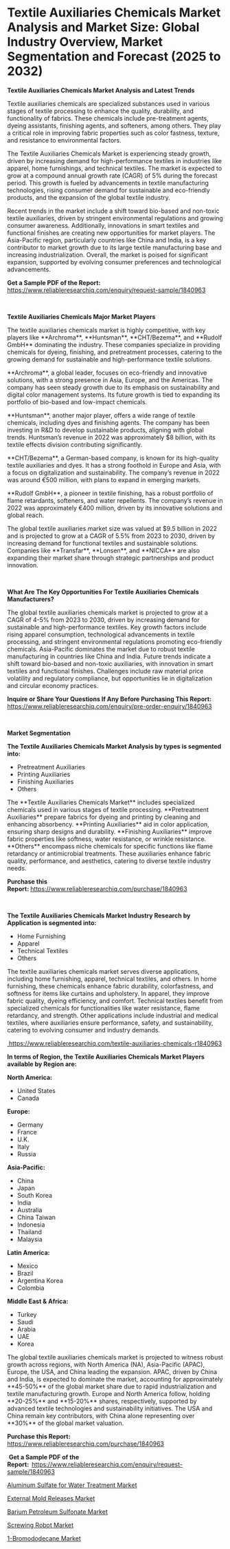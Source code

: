 <p><h1>Textile Auxiliaries Chemicals Market Analysis and Market Size: Global Industry Overview, Market Segmentation and Forecast (2025 to 2032)</h1></p><p><strong>Textile Auxiliaries Chemicals Market Analysis and Latest Trends</strong></p>
<p><p>Textile auxiliaries chemicals are specialized substances used in various stages of textile processing to enhance the quality, durability, and functionality of fabrics. These chemicals include pre-treatment agents, dyeing assistants, finishing agents, and softeners, among others. They play a critical role in improving fabric properties such as color fastness, texture, and resistance to environmental factors.</p><p>The Textile Auxiliaries Chemicals Market is experiencing steady growth, driven by increasing demand for high-performance textiles in industries like apparel, home furnishings, and technical textiles. The market is expected to grow at a compound annual growth rate (CAGR) of 5% during the forecast period. This growth is fueled by advancements in textile manufacturing technologies, rising consumer demand for sustainable and eco-friendly products, and the expansion of the global textile industry.</p><p>Recent trends in the market include a shift toward bio-based and non-toxic textile auxiliaries, driven by stringent environmental regulations and growing consumer awareness. Additionally, innovations in smart textiles and functional finishes are creating new opportunities for market players. The Asia-Pacific region, particularly countries like China and India, is a key contributor to market growth due to its large textile manufacturing base and increasing industrialization. Overall, the market is poised for significant expansion, supported by evolving consumer preferences and technological advancements.</p></p>
<p><strong>Get a Sample PDF of the Report:&nbsp;</strong> <a href="https://www.reliableresearchiq.com/enquiry/request-sample/1840963?utm_campaign=2224&utm_medium=2&utm_source=Github&utm_content=ia&utm_term=29012025&utm_id=textile-auxiliaries-chemicals">https://www.reliableresearchiq.com/enquiry/request-sample/1840963</a></p>
<p>&nbsp;</p>
<p><strong>Textile Auxiliaries Chemicals Major Market Players</strong></p>
<p><p>The textile auxiliaries chemicals market is highly competitive, with key players like **Archroma**, **Huntsman**, **CHT/Bezema**, and **Rudolf GmbH** dominating the industry. These companies specialize in providing chemicals for dyeing, finishing, and pretreatment processes, catering to the growing demand for sustainable and high-performance textile solutions.</p><p>**Archroma**, a global leader, focuses on eco-friendly and innovative solutions, with a strong presence in Asia, Europe, and the Americas. The company has seen steady growth due to its emphasis on sustainability and digital color management systems. Its future growth is tied to expanding its portfolio of bio-based and low-impact chemicals.</p><p>**Huntsman**, another major player, offers a wide range of textile chemicals, including dyes and finishing agents. The company has been investing in R&D to develop sustainable products, aligning with global trends. Huntsman’s revenue in 2022 was approximately $8 billion, with its textile effects division contributing significantly.</p><p>**CHT/Bezema**, a German-based company, is known for its high-quality textile auxiliaries and dyes. It has a strong foothold in Europe and Asia, with a focus on digitalization and sustainability. The company’s revenue in 2022 was around €500 million, with plans to expand in emerging markets.</p><p>**Rudolf GmbH**, a pioneer in textile finishing, has a robust portfolio of flame retardants, softeners, and water repellents. The company’s revenue in 2022 was approximately €400 million, driven by its innovative solutions and global reach.</p><p>The global textile auxiliaries market size was valued at $9.5 billion in 2022 and is projected to grow at a CAGR of 5.5% from 2023 to 2030, driven by increasing demand for functional textiles and sustainable solutions. Companies like **Transfar**, **Lonsen**, and **NICCA** are also expanding their market share through strategic partnerships and product innovation.</p></p>
<p>&nbsp;</p>
<p><strong>What Are The Key Opportunities For Textile Auxiliaries Chemicals Manufacturers?</strong></p>
<p><p>The global textile auxiliaries chemicals market is projected to grow at a CAGR of 4-5% from 2023 to 2030, driven by increasing demand for sustainable and high-performance textiles. Key growth factors include rising apparel consumption, technological advancements in textile processing, and stringent environmental regulations promoting eco-friendly chemicals. Asia-Pacific dominates the market due to robust textile manufacturing in countries like China and India. Future trends indicate a shift toward bio-based and non-toxic auxiliaries, with innovation in smart textiles and functional finishes. Challenges include raw material price volatility and regulatory compliance, but opportunities lie in digitalization and circular economy practices.</p></p>
<p><strong>Inquire or Share Your Questions If Any Before Purchasing This Report:</strong> <a href="https://www.reliableresearchiq.com/enquiry/pre-order-enquiry/1840963?utm_campaign=2224&utm_medium=2&utm_source=Github&utm_content=ia&utm_term=29012025&utm_id=textile-auxiliaries-chemicals">https://www.reliableresearchiq.com/enquiry/pre-order-enquiry/1840963</a></p>
<p>&nbsp;</p>
<p><strong>Market Segmentation</strong></p>
<p><strong>The Textile Auxiliaries Chemicals Market Analysis by types is segmented into:</strong></p>
<p><ul><li>Pretreatment Auxiliaries</li><li>Printing Auxiliaries</li><li>Finishing Auxiliaries</li><li>Others</li></ul></p>
<p><p>The **Textile Auxiliaries Chemicals Market** includes specialized chemicals used in various stages of textile processing. **Pretreatment Auxiliaries** prepare fabrics for dyeing and printing by cleaning and enhancing absorbency. **Printing Auxiliaries** aid in color application, ensuring sharp designs and durability. **Finishing Auxiliaries** improve fabric properties like softness, water resistance, or wrinkle resistance. **Others** encompass niche chemicals for specific functions like flame retardancy or antimicrobial treatments. These auxiliaries enhance fabric quality, performance, and aesthetics, catering to diverse textile industry needs.</p></p>
<p><strong>Purchase this Report:&nbsp;</strong><a href="https://www.reliableresearchiq.com/purchase/1840963?utm_campaign=2224&utm_medium=2&utm_source=Github&utm_content=ia&utm_term=29012025&utm_id=textile-auxiliaries-chemicals">https://www.reliableresearchiq.com/purchase/1840963</a></p>
<p>&nbsp;</p>
<p><strong>The Textile Auxiliaries Chemicals Market Industry Research by Application is segmented into:</strong></p>
<p><ul><li>Home Furnishing</li><li>Apparel</li><li>Technical Textiles</li><li>Others</li></ul></p>
<p><p>The textile auxiliaries chemicals market serves diverse applications, including home furnishing, apparel, technical textiles, and others. In home furnishing, these chemicals enhance fabric durability, colorfastness, and softness for items like curtains and upholstery. In apparel, they improve fabric quality, dyeing efficiency, and comfort. Technical textiles benefit from specialized chemicals for functionalities like water resistance, flame retardancy, and strength. Other applications include industrial and medical textiles, where auxiliaries ensure performance, safety, and sustainability, catering to evolving consumer and industry demands.</p></p>
<p><a href="https://www.reliableresearchiq.com/textile-auxiliaries-chemicals-r1840963?utm_campaign=2224&utm_medium=2&utm_source=Github&utm_content=ia&utm_term=29012025&utm_id=textile-auxiliaries-chemicals">&nbsp;https://www.reliableresearchiq.com/textile-auxiliaries-chemicals-r1840963</a></p>
<p><strong>In terms of Region, the Textile Auxiliaries Chemicals Market Players available by Region are:</strong></p>
<p>
    <p> <strong> North America: </strong>
        <ul>
            <li>United States</li>
            <li>Canada</li>
        </ul>
        </p> 
    <p> <strong> Europe: </strong>
        <ul>
            <li>Germany</li>
            <li>France</li>
            <li>U.K.</li>
            <li>Italy</li>
            <li>Russia</li>
        </ul>
        </p> 
    <p> <strong> Asia-Pacific: </strong>
        <ul>
            <li>China</li>
            <li>Japan</li>
            <li>South Korea</li>
            <li>India</li>
            <li>Australia</li>
            <li>China Taiwan</li>
            <li>Indonesia</li>
            <li>Thailand</li>
            <li>Malaysia</li>
        </ul>
        </p> 
    <p> <strong> Latin America: </strong>
        <ul>
            <li>Mexico</li>
            <li>Brazil</li>
            <li>Argentina Korea</li>
            <li>Colombia</li>
        </ul>
        </p> 
    <p> <strong> Middle East & Africa: </strong>
        <ul>
            <li>Turkey</li>
            <li>Saudi</li>
            <li>Arabia</li>
            <li>UAE</li>
            <li>Korea</li>
        </ul>
    </p>
    </p>
<p><p>The global textile auxiliaries chemicals market is projected to witness robust growth across regions, with North America (NA), Asia-Pacific (APAC), Europe, the USA, and China leading the expansion. APAC, driven by China and India, is expected to dominate the market, accounting for approximately **45-50%** of the global market share due to rapid industrialization and textile manufacturing growth. Europe and North America follow, holding **20-25%** and **15-20%** shares, respectively, supported by advanced textile technologies and sustainability initiatives. The USA and China remain key contributors, with China alone representing over **30%** of the global market valuation.</p></p>
<p><strong>Purchase this Report: </strong><a href="https://www.reliableresearchiq.com/purchase/1840963?utm_campaign=2224&utm_medium=2&utm_source=Github&utm_content=ia&utm_term=29012025&utm_id=textile-auxiliaries-chemicals">https://www.reliableresearchiq.com/purchase/1840963</a></p>
<p>&nbsp;<strong>Get a Sample PDF of the Report:&nbsp;&nbsp;</strong><a href="https://www.reliableresearchiq.com/enquiry/request-sample/1840963?utm_campaign=2224&utm_medium=2&utm_source=Github&utm_content=ia&utm_term=29012025&utm_id=textile-auxiliaries-chemicals">https://www.reliableresearchiq.com/enquiry/request-sample/1840963</a></p>
<p><strong></strong></p>
<p><p><a href="https://www.linkedin.com/pulse/disruption-innovation-aluminum-sulfate-water-treatment-industry-2an8c?utm_campaign=2224&utm_medium=2&utm_source=Github&utm_content=ia&utm_term=29012025&utm_id=textile-auxiliaries-chemicals">Aluminum Sulfate for Water Treatment Market</a></p><p><a href="https://www.linkedin.com/pulse/market-forecasting-change-global-external-mold-releases-dynamics-i7wrc?utm_campaign=2224&utm_medium=2&utm_source=Github&utm_content=ia&utm_term=29012025&utm_id=textile-auxiliaries-chemicals">External Mold Releases Market</a></p><p><a href="https://www.linkedin.com/pulse/barium-petroleum-sulfonate-market-expansion-industry-dynamics-evesf?utm_campaign=2224&utm_medium=2&utm_source=Github&utm_content=ia&utm_term=29012025&utm_id=textile-auxiliaries-chemicals">Barium Petroleum Sulfonate Market</a></p><p><a href="https://www.linkedin.com/pulse/screwing-robot-market-size-overview-growth-analysis-64-aw2vf?utm_campaign=2224&utm_medium=2&utm_source=Github&utm_content=ia&utm_term=29012025&utm_id=textile-auxiliaries-chemicals">Screwing Robot Market</a></p><p><a href="https://www.linkedin.com/pulse/1-bromododecane-market-analysis-report-focuses-its-growth-development-ugazf?utm_campaign=2224&utm_medium=2&utm_source=Github&utm_content=ia&utm_term=29012025&utm_id=textile-auxiliaries-chemicals">1-Bromododecane Market</a></p></p>
